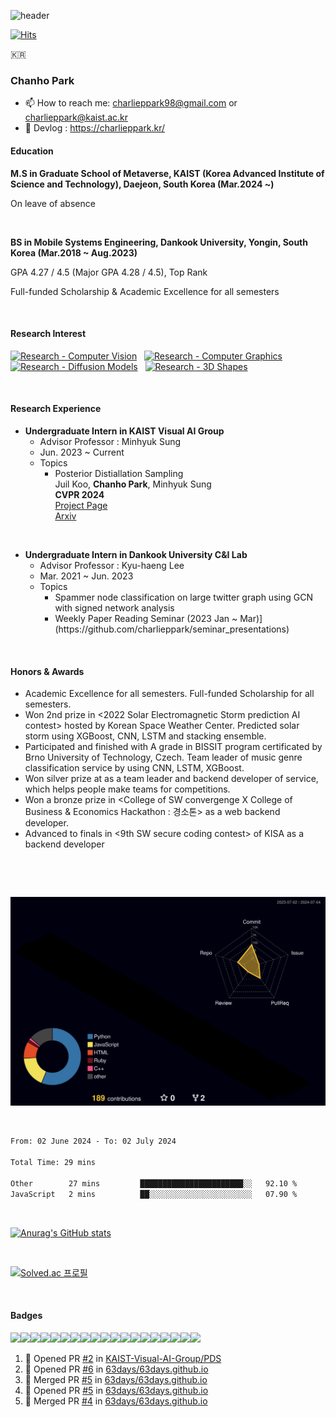 ![header](https://capsule-render.vercel.app/api?type=cylinder&color=A3DCBE&height=100&section=header&text=charlieppark&fontSize=50&animation=blink&theme=radical)

[![Hits](https://hits.seeyoufarm.com/api/count/incr/badge.svg?url=https%3A%2F%2Fgithub.com%2Fcharlieppark&count_bg=%2379C83D&title_bg=%23555555&icon=&icon_color=%23E7E7E7&title=hits&edge_flat=false)](https://hits.seeyoufarm.com)

<p>🇰🇷</p>

<h3>Chanho Park</h3>

- 📫 How to reach me: charlieppark98@gmail.com or charlieppark@kaist.ac.kr
- 💭 Devlog : https://charlieppark.kr/

<h4>Education</h4>

<b>M.S in Graduate School of Metaverse, KAIST (Korea Advanced Institute of Science and Technology), Daejeon, South Korea (Mar.2024 ~)</b>

On leave of absence

&nbsp;

<b>BS in Mobile Systems Engineering, Dankook University, Yongin, South Korea (Mar.2018 ~ Aug.2023)</b>

GPA 4.27 / 4.5 (Major GPA 4.28 / 4.5), Top Rank

Full-funded Scholarship & Academic Excellence for all semesters


&nbsp;

<h4>Research Interest</h4>

[![Research - Computer Vision](https://img.shields.io/static/v1?label=Research&message=Computer+Vision&color=f6ddcb)](https://)
&nbsp;
[![Research - Computer Graphics](https://img.shields.io/static/v1?label=Research&message=Computer+Graphics&color=f6ddcb)](https://)
&nbsp;
[![Research - Diffusion Models](https://img.shields.io/static/v1?label=Research&message=Diffusion+Models&color=f6ddcb)](https://)
&nbsp;
[![Research - 3D Shapes](https://img.shields.io/static/v1?label=Research&message=3D+Shapes&color=f6ddcb)](https://)

&nbsp;

<h4>Research Experience</h4>

<ul>
  <li><b>Undergraduate Intern in KAIST Visual AI Group</b>
  <ul>
    <li>Advisor Professor : Minhyuk Sung</li>
    <li>Jun. 2023 ~ Current</li>
    <li>Topics
    <ul>
      <li>Posterior Distiallation Sampling<br>
        Juil Koo, <b>Chanho Park</b>, Minhyuk Sung<br>
        <b>CVPR 2024</b><br>
        <a href="https://posterior-distillation-sampling.github.io/">Project Page</a><br><a href="https://arxiv.org/abs/2311.13831">Arxiv</a></li>
    </ul>
    </li>
  </ul>
  </li>
</ul>
&nbsp;
<ul>
  <li><b>Undergraduate Intern in Dankook University C&I Lab</b>
  <ul>
    <li>Advisor Professor : Kyu-haeng Lee</li>
    <li>Mar. 2021 ~ Jun. 2023</li>
    <li>Topics
    <ul>
      <li>Spammer node classification on large twitter graph using GCN with signed network analysis</li>
      <li>Weekly Paper Reading Seminar (2023 Jan ~ Mar)] (https://github.com/charlieppark/seminar_presentations)</li>
    </ul>
    </li>
  </ul>
  </li>
</ul>

&nbsp;

<h4>Honors & Awards</h4>
  
- Academic Excellence for all semesters. Full-funded Scholarship for all semesters.
- Won 2nd prize in <2022 Solar Electromagnetic Storm prediction AI contest> hosted by Korean Space Weather Center. Predicted solar storm using XGBoost, CNN, LSTM and stacking ensemble.
- Participated and finished with A grade in BISSIT program certificated by Brno University of Technology, Czech. Team leader of music genre classification service by using CNN, LSTM, XGBoost.
- Won silver prize at <Daou Tech Inc. programming contest> as a team leader and backend developer of <SimpleTeamUp> service, which helps people make teams for competitions.
- Won a bronze prize in <College of SW convergenge X College of Business & Economics Hackathon : 경소톤> as a web backend developer.
- Advanced to finals in <9th SW secure coding contest> of KISA as a backend developer

&nbsp;
  
&nbsp;

![](./profile-3d-contrib/profile-night-rainbow.svg)

&nbsp;

<!--START_SECTION:waka-->

```txt
From: 02 June 2024 - To: 02 July 2024

Total Time: 29 mins

Other        27 mins         ███████████████████████░░   92.10 %
JavaScript   2 mins          ██░░░░░░░░░░░░░░░░░░░░░░░   07.90 %
```

<!--END_SECTION:waka-->

&nbsp;

[![Anurag's GitHub stats](https://github-readme-stats.vercel.app/api?username=charlieppark&show_icons=true&theme=material-palenight)](https://github.com/anuraghazra/github-readme-stats)

&nbsp;

[![Solved.ac
프로필](http://mazassumnida.wtf/api/v2/generate_badge?boj=chanho0309)](https://solved.ac/chanho0309)

&nbsp;

#### Badges
<img src="https://img.shields.io/badge/c-%2300599C.svg?style=for-the-badge&logo=c&logoColor=white"/><img src="https://img.shields.io/badge/c++-%2300599C.svg?style=for-the-badge&logo=c%2B%2B&logoColor=white"/><img src="https://img.shields.io/badge/Java-ED8B00?style=for-the-badge&logo=java&logoColor=white"/><img src="https://img.shields.io/badge/Python-3776AB?style=for-the-badge&logo=python&logoColor=white"/><img src="https://img.shields.io/badge/PyTorch-%23EE4C2C.svg?style=for-the-badge&logo=PyTorch&logoColor=white"/><img src="https://img.shields.io/badge/TensorFlow-FF6F00?style=for-the-badge&logo=tensorflow&logoColor=white"/><img src="https://img.shields.io/badge/Keras-%23D00000.svg?style=for-the-badge&logo=Keras&logoColor=white"/><img src="https://img.shields.io/badge/numpy-%23013243.svg?style=for-the-badge&logo=numpy&logoColor=white"/><img src="https://img.shields.io/badge/pandas-%23150458.svg?style=for-the-badge&logo=pandas&logoColor=white"/><img src="https://img.shields.io/badge/scikit--learn-%23F7931E.svg?style=for-the-badge&logo=scikit-learn&logoColor=white"/><img src="https://img.shields.io/badge/Spring_Boot-F2F4F9?style=for-the-badge&logo=spring-boot" /><img src="https://img.shields.io/badge/Visual_Studio-5C2D91?style=for-the-badge&logo=visual%20studio&logoColor=white"/><img src="https://img.shields.io/badge/Visual_Studio_Code-0078D4?style=for-the-badge&logo=visual%20studio%20code&logoColor=white"/><img src="https://img.shields.io/badge/IntelliJIDEA-000000.svg?style=for-the-badge&logo=intellij-idea&logoColor=white"/><img src="https://img.shields.io/badge/VIM-%2311AB00.svg?&style=for-the-badge&logo=vim&logoColor=white"/><img src="https://img.shields.io/badge/Android_Studio-3DDC84?style=for-the-badge&logo=android-studio&logoColor=white"/><img src="https://img.shields.io/badge/GitKraken-179287?style=for-the-badge&logo=GitKraken&logoColor=white"/><img src="https://img.shields.io/badge/Markdown-000000?style=for-the-badge&logo=markdown&logoColor=white"/><img src="https://img.shields.io/badge/LaTeX-47A141?style=for-the-badge&logo=LaTeX&logoColor=white"/>
&nbsp;

<!--START_SECTION:activity-->
1. 💪 Opened PR [#2](https://github.com/KAIST-Visual-AI-Group/PDS/pull/2) in [KAIST-Visual-AI-Group/PDS](https://github.com/KAIST-Visual-AI-Group/PDS)
2. 💪 Opened PR [#6](https://github.com/63days/63days.github.io/pull/6) in [63days/63days.github.io](https://github.com/63days/63days.github.io)
3. 🎉 Merged PR [#5](https://github.com/63days/63days.github.io/pull/5) in [63days/63days.github.io](https://github.com/63days/63days.github.io)
4. 💪 Opened PR [#5](https://github.com/63days/63days.github.io/pull/5) in [63days/63days.github.io](https://github.com/63days/63days.github.io)
5. 🎉 Merged PR [#4](https://github.com/63days/63days.github.io/pull/4) in [63days/63days.github.io](https://github.com/63days/63days.github.io)
<!--END_SECTION:activity-->


<!--
**charlieppark/charlieppark** is a ✨ _special_ ✨ repository because its `README.md` (this file) appears on your GitHub profile.

Here are some ideas to get you started:

- 🔭 I’m currently working on ...
- 🌱 I’m currently learning ...
- 👯 I’m looking to collaborate on ...
- 🤔 I’m looking for help with ...
- 💬 Ask me about ...
- 📫 How to reach me: ...
- 😄 Pronouns: ...
- ⚡ Fun fact: ...
-->
